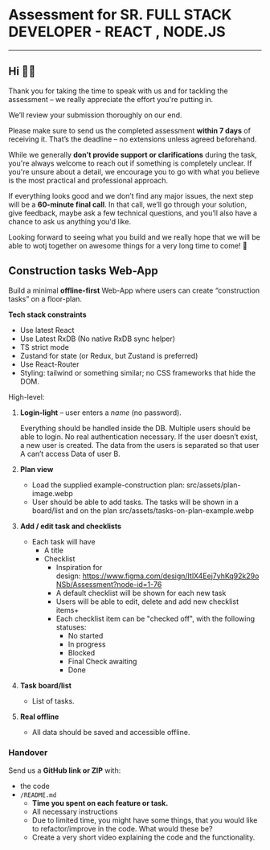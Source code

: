 # Assessment for SR. FULL STACK DEVELOPER - REACT , NODE.JS

---

## Hi 👋😊

Thank you for taking the time to speak with us and for tackling the assessment – we really appreciate the effort you're putting in.

We’ll review your submission thoroughly on our end.

Please make sure to send us the completed assessment **within 7 days** of receiving it. That’s the deadline – no extensions unless agreed beforehand.

While we generally **don’t provide support or clarifications** during the task, you're always welcome to reach out if something is completely unclear. If you're unsure about a detail, we encourage you to go with what you believe is the most practical and professional approach.

If everything looks good and we don’t find any major issues, the next step will be a **60-minute final call**. In that call, we’ll go through your solution, give feedback, maybe ask a few technical questions, and you’ll also have a chance to ask us anything you'd like.

Looking forward to seeing what you build and we really hope that we will be able to wotj together on awesome things for a very long time to come! 🚀

## Construction tasks Web-App

Build a minimal **offline-first** Web-App where users can create “construction tasks” on a floor-plan.

**Tech stack constraints**

- Use latest React
- Use Latest RxDB (No native RxDB sync helper)
- TS strict mode
- Zustand for state (or Redux, but Zustand is preferred)
- Use React-Router
- Styling: tailwind or something similar; no CSS frameworks that hide the DOM.

High-level:

1. **Login-light** – user enters a _name_ (no password).

   Everything should be handled inside the DB. Multiple users should be able to login. No real authentication necessary. If the user doesn’t exist, a new user is created. The data from the users is separated so that user A can’t access Data of user B.

2. **Plan view**
   - Load the supplied example-construction plan: src/assets/plan-image.webp
   - User should be able to add tasks. The tasks will be shown in a board/list and on the plan
     src/assets/tasks-on-plan-example.webp
3. **Add / edit task and checklists**
   - Each task will have
     - A title
     - Checklist
       - Inspiration for design: https://www.figma.com/design/ItlX4Eej7yhKq92k29oNSb/Assessment?node-id=1-76
       - A default checklist will be shown for each new task
       - Users will be able to edit, delete and add new checklist items+
       - Each checklist item can be "checked off", with the following statuses:
         - No started
         - In progress
         - Blocked
         - Final Check awaiting
         - Done
4. **Task board/list**
   - List of tasks.
5. **Real offline**
   - All data should be saved and accessible offline.

### Handover

Send us a **GitHub link or ZIP** with:

- the code
- `/README.md`
  - **Time you spent on each feature or task.**
  - All necessary instructions
  - Due to limited time, you might have some things, that you would like to refactor/improve in the code. What would these be?
  - Create a very short video explaining the code and the functionality.
